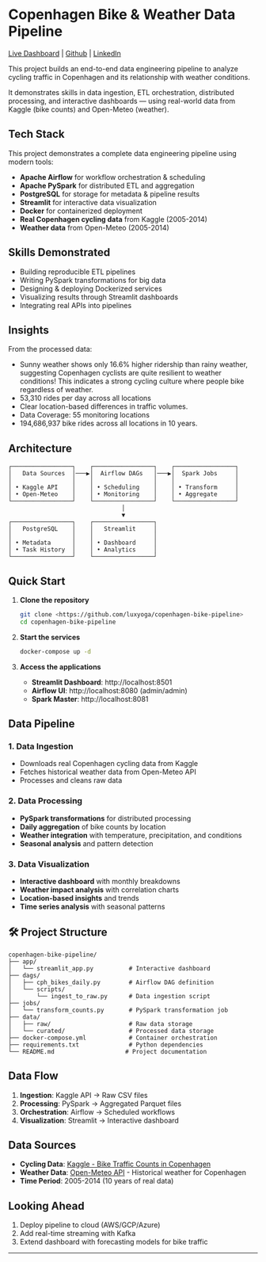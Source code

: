 # Copenhagen Bike & Weather Data Pipeline

<a href="https://copenhagen-bike-pipeline.streamlit.app/" target="_blank">Live Dashboard</a> | <a href="https://github.com/luxyoga" target="_blank">Github</a> | <a href="https://www.linkedin.com/in/luxyoga/" target="_blank">LinkedIn</a> 

This project builds an end-to-end data engineering pipeline to analyze cycling traffic in Copenhagen and its relationship with weather conditions.

It demonstrates skills in data ingestion, ETL orchestration, distributed processing, and interactive dashboards — using real-world data from Kaggle (bike counts) and Open-Meteo (weather).

## **Tech Stack**

This project demonstrates a complete data engineering pipeline using modern tools:
- **Apache Airflow** for workflow orchestration & scheduling
- **Apache PySpark** for distributed ETL and aggregation
- **PostgreSQL** for storage for metadata & pipeline results
- **Streamlit** for interactive data visualization
- **Docker** for containerized deployment
- **Real Copenhagen cycling data** from Kaggle (2005-2014)
- **Weather data** from Open-Meteo (2005-2014)

## **Skills Demonstrated**

- Building reproducible ETL pipelines
- Writing PySpark transformations for big data
- Designing & deploying Dockerized services
- Visualizing results through Streamlit dashboards
- Integrating real APIs into pipelines

## **Insights**

From the processed data:
- Sunny weather shows only 16.6% higher ridership than rainy weather, suggesting Copenhagen cyclists are quite resilient to weather conditions! This indicates a strong cycling culture where people bike regardless of weather.
- 53,310 rides per day across all locations
- Clear location-based differences in traffic volumes.
- Data Coverage: 55 monitoring locations
- 194,686,937 bike rides across all locations in 10 years.

## **Architecture**

```
┌─────────────────┐    ┌─────────────────┐    ┌─────────────────┐
│   Data Sources  │───▶│  Airflow DAGs   │───▶│  Spark Jobs     │
│                 │    │                 │    │                 │
│ • Kaggle API    │    │ • Scheduling    │    │ • Transform     │
│ • Open-Meteo    │    │ • Monitoring    │    │ • Aggregate     │
└─────────────────┘    └─────────────────┘    └─────────────────┘
                                │
                                ▼
┌─────────────────┐    ┌─────────────────┐
│   PostgreSQL    │    │   Streamlit     │
│                 │    │                 │
│ • Metadata      │    │ • Dashboard     │
│ • Task History  │    │ • Analytics     │
└─────────────────┘    └─────────────────┘
```

## **Quick Start**

1. **Clone the repository**
   ```bash
   git clone <https://github.com/luxyoga/copenhagen-bike-pipeline>
   cd copenhagen-bike-pipeline
   ```

2. **Start the services**
   ```bash
   docker-compose up -d
   ```

3. **Access the applications**
   - **Streamlit Dashboard**: http://localhost:8501
   - **Airflow UI**: http://localhost:8080 (admin/admin)
   - **Spark Master**: http://localhost:8081

## **Data Pipeline**

### 1. **Data Ingestion**
- Downloads real Copenhagen cycling data from Kaggle
- Fetches historical weather data from Open-Meteo API
- Processes and cleans raw data

### 2. **Data Processing**
- **PySpark transformations** for distributed processing
- **Daily aggregation** of bike counts by location
- **Weather integration** with temperature, precipitation, and conditions
- **Seasonal analysis** and pattern detection

### 3. **Data Visualization**
- **Interactive dashboard** with monthly breakdowns
- **Weather impact analysis** with correlation charts
- **Location-based insights** and trends
- **Time series analysis** with seasonal patterns

## 🛠️ **Project Structure**

```
copenhagen-bike-pipeline/
├── app/
│   └── streamlit_app.py          # Interactive dashboard
├── dags/
│   ├── cph_bikes_daily.py        # Airflow DAG definition
│   └── scripts/
│       └── ingest_to_raw.py      # Data ingestion script
├── jobs/
│   └── transform_counts.py       # PySpark transformation job
├── data/
│   ├── raw/                      # Raw data storage
│   └── curated/                  # Processed data storage
├── docker-compose.yml            # Container orchestration
├── requirements.txt              # Python dependencies
└── README.md                    # Project documentation
```

## **Data Flow**

1. **Ingestion**: Kaggle API → Raw CSV files
2. **Processing**: PySpark → Aggregated Parquet files
3. **Orchestration**: Airflow → Scheduled workflows
4. **Visualization**: Streamlit → Interactive dashboard

## **Data Sources**

- **Cycling Data**: [Kaggle - Bike Traffic Counts in Copenhagen](https://www.kaggle.com/datasets/emilhvitfeldt/bike-traffic-counts-in-copenhagen)
- **Weather Data**: [Open-Meteo API](https://open-meteo.com/) - Historical weather for Copenhagen
- **Time Period**: 2005-2014 (10 years of real data)

## **Looking Ahead**

1. Deploy pipeline to cloud (AWS/GCP/Azure)
2. Add real-time streaming with Kafka
3. Extend dashboard with forecasting models for bike traffic

---
